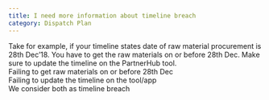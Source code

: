 ```yaml
---
title: I need more information about timeline breach
category: Dispatch Plan
---
```

Take for example, if your timeline states date of raw material procurement is 28th Dec’18. You have to get the raw materials on or before 28th Dec. Make sure to update the timeline on the PartnerHub tool.        
Failing to get raw materials on or before 28th Dec      
Failing to update the timeline on the tool/app      
We consider both as timeline breach